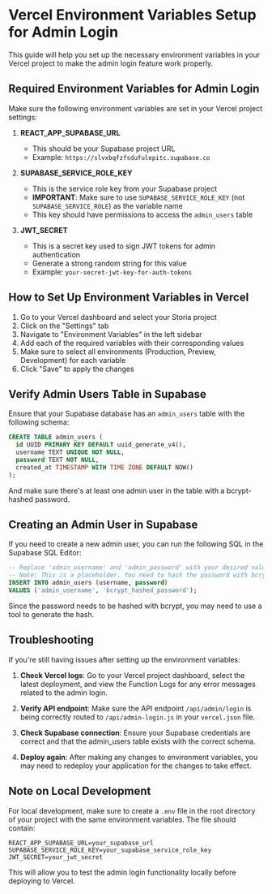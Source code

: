 # Vercel Environment Variables Setup for Admin Login

This guide will help you set up the necessary environment variables in your Vercel project to make the admin login feature work properly.

## Required Environment Variables for Admin Login

Make sure the following environment variables are set in your Vercel project settings:

1. **REACT_APP_SUPABASE_URL**
   - This should be your Supabase project URL
   - Example: `https://slvxbqfzfsdufulepitc.supabase.co`

2. **SUPABASE_SERVICE_ROLE_KEY**
   - This is the service role key from your Supabase project
   - **IMPORTANT**: Make sure to use `SUPABASE_SERVICE_ROLE_KEY` (not `SUPABASE_SERVICE_ROLE`) as the variable name
   - This key should have permissions to access the `admin_users` table

3. **JWT_SECRET**
   - This is a secret key used to sign JWT tokens for admin authentication
   - Generate a strong random string for this value
   - Example: `your-secret-jwt-key-for-auth-tokens`

## How to Set Up Environment Variables in Vercel

1. Go to your Vercel dashboard and select your Storia project
2. Click on the "Settings" tab
3. Navigate to "Environment Variables" in the left sidebar
4. Add each of the required variables with their corresponding values
5. Make sure to select all environments (Production, Preview, Development) for each variable
6. Click "Save" to apply the changes

## Verify Admin Users Table in Supabase

Ensure that your Supabase database has an `admin_users` table with the following schema:

```sql
CREATE TABLE admin_users (
  id UUID PRIMARY KEY DEFAULT uuid_generate_v4(),
  username TEXT UNIQUE NOT NULL,
  password TEXT NOT NULL,
  created_at TIMESTAMP WITH TIME ZONE DEFAULT NOW()
);
```

And make sure there's at least one admin user in the table with a bcrypt-hashed password.

## Creating an Admin User in Supabase

If you need to create a new admin user, you can run the following SQL in the Supabase SQL Editor:

```sql
-- Replace 'admin_username' and 'admin_password' with your desired values
-- Note: This is a placeholder. You need to hash the password with bcrypt
INSERT INTO admin_users (username, password) 
VALUES ('admin_username', 'bcrypt_hashed_password');
```

Since the password needs to be hashed with bcrypt, you may need to use a tool to generate the hash.

## Troubleshooting

If you're still having issues after setting up the environment variables:

1. **Check Vercel logs**: Go to your Vercel project dashboard, select the latest deployment, and view the Function Logs for any error messages related to the admin login.

2. **Verify API endpoint**: Make sure the API endpoint `/api/admin/login` is being correctly routed to `/api/admin-login.js` in your `vercel.json` file.

3. **Check Supabase connection**: Ensure your Supabase credentials are correct and that the admin_users table exists with the correct schema.

4. **Deploy again**: After making any changes to environment variables, you may need to redeploy your application for the changes to take effect.

## Note on Local Development

For local development, make sure to create a `.env` file in the root directory of your project with the same environment variables. The file should contain:

```
REACT_APP_SUPABASE_URL=your_supabase_url
SUPABASE_SERVICE_ROLE_KEY=your_supabase_service_role_key
JWT_SECRET=your_jwt_secret
```

This will allow you to test the admin login functionality locally before deploying to Vercel. 